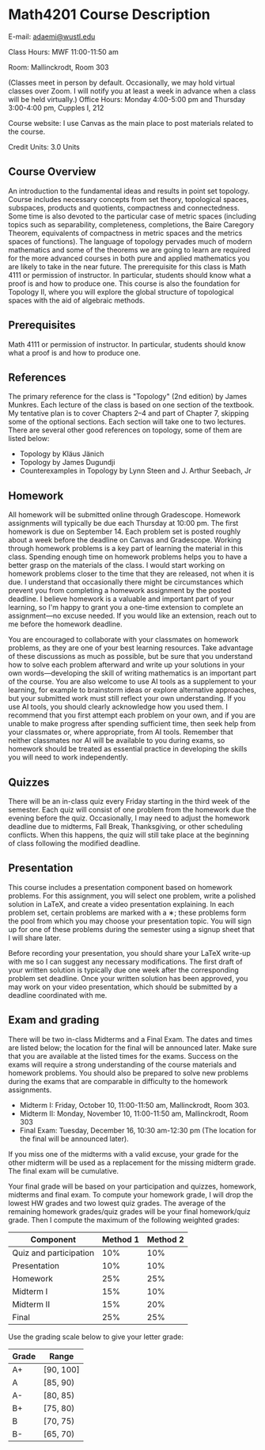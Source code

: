 # Math4201 Course Description

E-mail: adaemi@wustl.edu

Class Hours: MWF 11:00-11:50 am

Room: Mallinckrodt, Room 303

(Classes meet in person by default. Occasionally, we may hold virtual classes over Zoom.
I will notify you at least a week in advance when a class will be held virtually.)
Office Hours: Monday 4:00-5:00 pm and Thursday 3:00-4:00 pm, Cupples I, 212

Course website: I use Canvas as the main place to post materials related to the course.

Credit Units: 3.0 Units

## Course Overview

An introduction to the fundamental ideas and results in point set topology. Course includes necessary concepts from set theory, topological spaces, subspaces, products and quotients, compactness and connectedness. Some time is also devoted to the particular case of metric spaces (including topics such as separability, completeness, completions, the Baire Caregory Theorem, equivalents of compactness in metric spaces and the metrics spaces of functions). The language of topology pervades much of modern mathematics and some of the theorems we are going to learn are required for the more advanced courses in both pure and applied mathematics you are likely to take in the near future. The prerequisite for this class is Math 4111 or permission of instructor. In particular, students should know what a proof is and how to produce one. This course is also the foundation for Topology II, where you will explore the global structure of topological spaces with the aid of algebraic methods.

## Prerequisites

Math 4111 or permission of instructor. In particular, students should know what a proof is and how to produce one.

## References

The primary reference for the class is "Topology" (2nd edition) by James Munkres. Each lecture of the class is based on one section of the textbook. My tentative plan is to cover Chapters 2–4 and part of Chapter 7, skipping some of the optional sections. Each section will take one to two lectures. There are several other good references on topology, some of them are listed below:

- Topology by Kläus Jänich
- Topology by James Dugundji
- Counterexamples in Topology by Lynn Steen and J. Arthur Seebach, Jr

## Homework

All homework will be submitted online through Gradescope. Homework assignments will typically be due each Thursday at 10:00 pm. The first homework is due on September 14. Each problem set is posted roughly about a week before the deadline on Canvas and Gradescope. Working through homework problems is a key part of learning the material in this class. Spending enough time on homework problems helps you to have a better grasp on the materials of the class. I would start working on homework problems closer to the time that they are released, not when it is due. I understand that occasionally there might be circumstances which prevent you from completing a homework assignment by the posted deadline. I believe homework is a valuable and important part of your learning, so I'm happy to grant you a one-time extension to complete an assignment—no excuse needed. If you would like an extension, reach out to me before the homework deadline.

You are encouraged to collaborate with your classmates on homework problems, as they are one of your best learning resources. Take advantage of these discussions as much as possible, but be sure that you understand how to solve each problem afterward and write up your solutions in your own words—developing the skill of writing mathematics is an important part of the course. You are also welcome to use AI tools as a supplement to your learning, for example to brainstorm ideas or explore alternative approaches, but your submitted work must still reflect your own understanding. If you use AI tools, you should clearly acknowledge how you used them. I recommend that you first attempt each problem on your own, and if you are unable to make progress after spending sufficient time, then seek help from your classmates or, where appropriate, from AI tools. Remember that neither classmates nor AI will be available to you during exams, so homework should be treated as essential practice in developing the skills you will need to work independently.

## Quizzes

There will be an in-class quiz every Friday starting in the third week of the semester. Each quiz will consist of one problem from the homework due the evening before the quiz. Occasionally, I may need to adjust the homework deadline due to midterms, Fall Break, Thanksgiving, or other scheduling conflicts. When this happens, the quiz will still take place at the beginning of class following the modified deadline.

## Presentation

This course includes a presentation component based on homework problems. For this assignment, you will select one problem, write a polished solution in LaTeX, and create a video presentation explaining. In each problem set, certain problems are marked with a ∗; these problems form the pool from which you may choose your presentation topic. You will sign up for one of these problems during the semester using a signup sheet that I will share later.

Before recording your presentation, you should share your LaTeX write-up with me so I can suggest any necessary modifications. The first draft of your written solution is typically due one week after the corresponding problem set deadline. Once your written solution has been approved, you may work on your video presentation, which should be submitted by a deadline coordinated with me.

## Exam and grading

There will be two in-class Midterms and a Final Exam. The dates and times are listed below; the location for the final will be announced later. Make sure that you are available at the listed times for the exams. Success on the exams will require a strong understanding of the course materials and homework problems. You should also be prepared to solve new problems during the exams that are comparable in difficulty to the homework assignments.

- Midterm I: Friday, October 10, 11:00-11:50 am, Mallinckrodt, Room 303.
- Midterm II: Monday, November 10, 11:00-11:50 am, Mallinckrodt, Room 303
- Final Exam: Tuesday, December 16, 10:30 am-12:30 pm (The location for the final will be announced later).

If you miss one of the midterms with a valid excuse, your grade for the other midterm will be used as a replacement for the missing midterm grade. The final exam will be cumulative.

Your final grade will be based on your participation and quizzes, homework, midterms and final exam. To compute your homework grade, I will drop the lowest HW grades and two lowest quiz grades. The average of the remaining homework grades/quiz grades will be your final homework/quiz grade. Then I compute the maximum of the following weighted grades:

| Component | Method 1 | Method 2 |
| --- | --- | --- |
| Quiz and participation | 10% | 10% |
| Presentation | 10% | 10% |
| Homework | 25% | 25% |
| Midterm I | 15% | 10% |
| Midterm II | 15% | 20% |
| Final | 25% | 25% |

Use the grading scale below to give your letter grade:

| Grade | Range |
| --- | --- |
| A+ | [90, 100] |
| A | [85, 90) |
| A- | [80, 85) |
| B+ | [75, 80) |
| B | [70, 75) |
| B- | [65, 70) |
